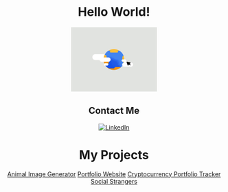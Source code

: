 <div align="center">

  <h1>Hello World!</h1>
  <img src="https://github.com/jkomonen/Joshua-Komonen/blob/main/hello_world.gif" width="200px" alt="hello world">

</div>



<div align="center">

## Contact Me

<a href="https://www.linkedin.com/in/joshuakomonen/"><img alt="LinkedIn" src="https://img.shields.io/badge/LinkedIn-Joshua%20Komonen-blue"></a>

</div>



<div align="center">

  <h1>My Projects</h1>
  <a href="https://animal-image-generator.netlify.app">Animal Image Generator</a>
  <a href="https://joshkomonen.ml/">Portfolio Website</a>
  <a href="https://cryptocurrency-portfolio-tracker.onrender.com/">Cryptocurrency Portfolio Tracker</a>
  <a href="https://social-strangers.web.app">Social Strangers</a>

</div>
